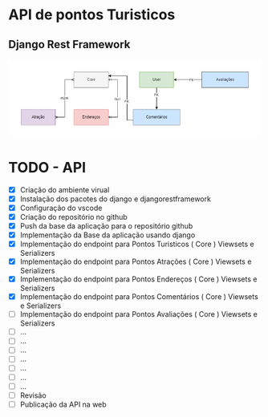 # API de pontos Turisticos

## Django Rest Framework

![Diagram](./diagram.png)

# TODO - API

- [X] Criação do ambiente virual
- [X] Instalação dos pacotes do django e djangorestframework
- [X] Configuração do vscode
- [X] Criação do repositório no github
- [X] Push da base da aplicação para o repositório github
- [X] Implementação da Base da aplicação usando django
- [X] Implementação do endpoint para Pontos Turisticos ( Core ) Viewsets e Serializers
- [X] Implementação do endpoint para Pontos Atrações ( Core ) Viewsets e Serializers
- [X] Implementação do endpoint para Pontos Endereços ( Core ) Viewsets e Serializers
- [X] Implementação do endpoint para Pontos Comentários ( Core ) Viewsets e Serializers
- [ ] Implementação do endpoint para Pontos Avaliações ( Core ) Viewsets e Serializers
- [ ] ...
- [ ] ...
- [ ] ...
- [ ] ...
- [ ] ...
- [ ] ...
- [ ] ...
- [ ] Revisão
- [ ] Publicação da API na web